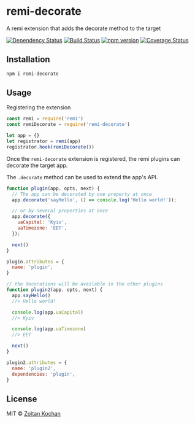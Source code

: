 # remi-decorate

A remi extension that adds the decorate method to the target

[![Dependency Status](https://david-dm.org/remijs/decorate/status.svg?style=flat)](https://david-dm.org/remijs/decorate)
[![Build Status](https://travis-ci.org/remijs/decorate.svg?branch=master)](https://travis-ci.org/remijs/decorate)
[![npm version](https://badge.fury.io/js/remi-decorate.svg)](http://badge.fury.io/js/remi-decorate)
[![Coverage Status](https://coveralls.io/repos/remijs/decorate/badge.svg?branch=master&service=github)](https://coveralls.io/github/remijs/decorate?branch=master)


## Installation

``` sh
npm i remi-decorate
```


## Usage

Registering the extension

```js
const remi = require('remi')
const remiDecorate = require('remi-decorate')

let app = {}
let registrator = remi(app)
registrator.hook(remiDecorate())
```

Once the `remi-decorate` extension is registered, the remi plugins can decorate the target app.

The `.decorate` method can be used to extend the app's API.

``` js
function plugin(app, opts, next) {
  // The app can be decorated by one property at once
  app.decorate('sayHello', () => console.log('Hello world!'));

  // or by several properties at once
  app.decorate({
    uaCapital: 'Kyiv',
    uaTimezone: 'EET',
  });

  next()
}

plugin.attributes = {
  name: 'plugin',
}

// the decorations will be available in the other plugins
function plugin2(app, opts, next) {
  app.sayHello()
  //> Hello world!

  console.log(app.uaCapital)
  //> Kyiv

  console.log(app.uaTimezone)
  //> EET

  next()
}

plugin2.attributes = {
  name: 'plugin2',
  dependencies: 'plugin',
}
```


## License

MIT © [Zoltan Kochan](https://github.com/zkochan)
